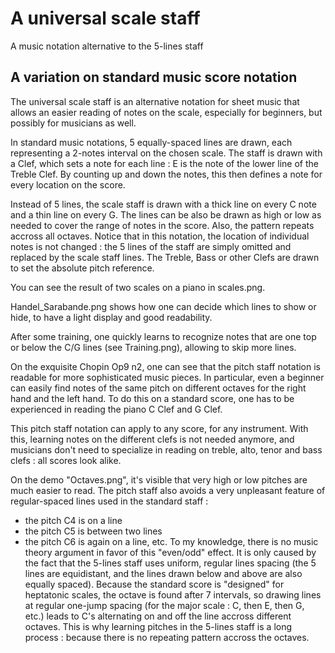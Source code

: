 # A universal scale staff

A music notation alternative to the 5-lines staff

A variation on standard music score notation
---

The universal scale staff is an alternative notation for sheet music that allows an easier reading of notes on the scale, especially for beginners, but possibly for musicians as well.

In standard music notations, 5 equally-spaced lines are drawn, each representing a 2-notes interval on the chosen scale. The staff is drawn with a Clef, which sets a note for each line : E is the note of the lower line of the Treble Clef. By counting up and down the notes, this then defines a note for every location on the score.

Instead of 5 lines, the scale staff is drawn with a thick line on every C note and a thin line on every G. The lines can be also be drawn as high or low as needed to cover the range of notes in the score. Also, the pattern repeats accross all octaves. Notice that in this notation, the location of individual notes is not changed : the 5 lines of the staff are simply omitted and replaced by the scale staff lines.
The Treble, Bass or other Clefs are drawn to set the absolute pitch reference.

You can see the result of two scales on a piano in scales.png.

Handel_Sarabande.png shows how one can decide which lines to show or hide, to have a light display and good readability.

After some training, one quickly learns to recognize notes that are one top or below the C/G lines (see Training.png), allowing to skip more lines.

On the exquisite Chopin Op9 n2, one can see that the pitch staff notation is readable for more sophisticated music pieces.
In particular, even a beginner can easily find notes of the same pitch on different octaves for the right hand and the left hand. To do this on a standard score, one has to be experienced in reading the piano C Clef and G Clef.

This pitch staff notation can apply to any score, for any instrument. With this, learning notes on the different clefs is not needed anymore, and musicians don't need to specialize in reading on treble, alto, tenor and bass clefs : all scores look alike.

On the demo "Octaves.png", it's visible that very high or low pitches are much easier to read.
The pitch staff also avoids a very unpleasant feature of regular-spaced lines used in the standard staff :
- the pitch C4 is on a line
- the pitch C5 is between two lines
- the pitch C6 is again on a line, etc.
To my knowledge, there is no music theory argument in favor of this "even/odd" effect. It is only caused by the fact that the 5-lines staff uses uniform, regular lines spacing (the 5 lines are equidistant, and the lines drawn below and above are also equally spaced).
Because the standard score is "designed" for heptatonic scales, the octave is found after 7 intervals, so drawing lines at regular one-jump spacing (for the major scale : C, then E, then G, etc.) leads to C's alternating on and off the line accross different octaves.
This is why learning pitches in the 5-lines staff is a long process : because there is no repeating pattern accross the octaves.

